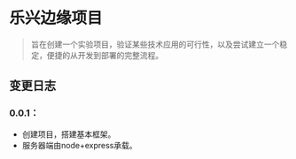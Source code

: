 # 乐兴边缘项目

> 旨在创建一个实验项目，验证某些技术应用的可行性，以及尝试建立一个稳定，便捷的从开发到部署的完整流程。

## 变更日志

### 0.0.1：
 - 创建项目，搭建基本框架。
 - 服务器端由node+express承载。
